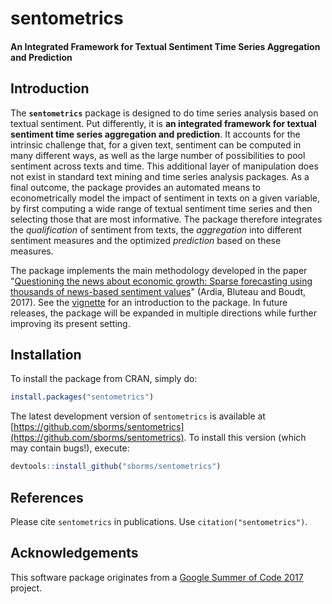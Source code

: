 
# sentometrics
#### An Integrated Framework for Textual Sentiment Time Series Aggregation and Prediction

<!--- temporary commenting out until CRAN/pandoc issues (e.g. handshake) solved --->
<!--- [![Build Status](https://travis-ci.org/sborms/sentometrics.svg?branch=master)](https://travis-ci.org/sborms/sentometrics) --->
<!--- [![CRAN](http://www.r-pkg.org/badges/version/sentometrics)](https://cran.r-project.org/package=sentometrics) ---> 
<!--- [![Downloads](http://cranlogs.r-pkg.org/badges/sentometrics?color=brightgreen)](http://www.r-pkg.org/pkg/sentometrics) --->
<!--- [![Downloads](http://cranlogs.r-pkg.org/badges/grand-total/sentometrics?color=brightgreen)](http://www.r-pkg.org/pkg/sentometrics) --->
<!--- [![Pending Pull-Requests](http://githubbadges.herokuapp.com/keblu/MSGARCH/pulls.svg?style=flat)](https://github.com/sborms/sentometrics/pulls) --->
<!--- [![Github Issues](http://githubbadges.herokuapp.com/sborms/sentometrics/issues.svg)](https://github.com/sborms/sentometrics/issues) --->

## Introduction

The **`sentometrics`** package is designed to do time series analysis based on textual sentiment. Put differently, it is **an integrated framework for textual sentiment time series aggregation and prediction**. It accounts for the intrinsic challenge that, for a given text, sentiment can be computed in many different ways, as well as the large number of possibilities to pool sentiment across texts and time. This additional layer of manipulation does not exist in standard text mining and time series analysis packages. As a final outcome, the package provides an automated means to econometrically model the impact of sentiment in texts on a given variable, by first computing a wide range of textual sentiment time series and then selecting those that are most informative. The package therefore integrates the _qualification_ of sentiment from texts, the _aggregation_ into different sentiment measures and the optimized _prediction_ based on these measures.

The package implements the main methodology developed in the paper "[Questioning the news about economic growth: Sparse forecasting using thousands of news-based sentiment values](https://papers.ssrn.com/sol3/papers.cfm?abstract_id=2976084)" (Ardia, Bluteau and Boudt, 2017). See the [vignette](https://ssrn.com/abstract=3067734) for an introduction to the package. In future releases, the package will be expanded in multiple directions while further improving its present setting.

## Installation

To install the package from CRAN, simply do:

```R
install.packages("sentometrics")
```

The latest development version of `sentometrics` is available at [https://github.com/sborms/sentometrics](https://github.com/sborms/sentometrics). To install this version (which may contain bugs!), execute:

```R
devtools::install_github("sborms/sentometrics")
```

## References

Please cite `sentometrics` in publications. Use `citation("sentometrics")`.

## Acknowledgements

This software package originates from a
[Google Summer of Code 2017](https://github.com/rstats-gsoc/gsoc2017/wiki/Sentometrics:-An-integrated-framework-for-text-based-multivariate-time-series-modeling-and-forecasting) project.

